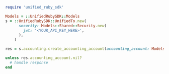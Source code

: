 <!-- Start SDK Example Usage [usage] -->
```ruby
require 'unified_ruby_sdk'

Models = ::UnifiedRubySDK::Models
s = ::UnifiedRubySDK::UnifiedTo.new(
      security: Models::Shared::Security.new(
        jwt: '<YOUR_API_KEY_HERE>',
      ),
    )

res = s.accounting.create_accounting_account(accounting_account: Models::Shared::AccountingAccount.new(), connection_id: '<id>')

unless res.accounting_account.nil?
  # handle response
end

```
<!-- End SDK Example Usage [usage] -->